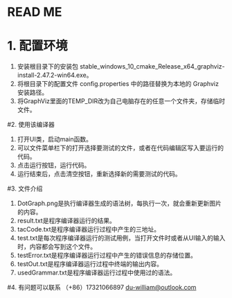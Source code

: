 READ ME
===

# 1. 配置环境

1. 安装根目录下的安装包 stable_windows_10_cmake_Release_x64_graphviz-install-2.47.2-win64.exe。
2. 将根目录下的配置文件 config.properties 中的路径替换为本地的 Graphviz 安装路径。
3. 将GraphViz里面的TEMP_DIR改为自己电脑存在的任意一个文件夹，存储临时文件。

#2. 使用该编译器

1. 打开UI类，启动main函数。
2. 可以文件菜单栏下的打开选择要测试的文件，或者在代码编辑区写入要运行的代码。
3. 点击运行按钮，运行代码。
4. 运行结束后，点击清空按钮，重新选择新的需要测试的代码。

#3. 文件介绍

1. DotGraph.png是执行编译器生成的语法树，每执行一次，就会重新更新图片的内容。
2. result.txt是程序编译器运行的结果。
3. tacCode.txt是程序编译器运行过程中产生的三地址。
4. test.txt是每次程序编译器运行的测试用例，当打开文件时或者从UI输入的输入时，内容都会写到这个文件。
5. testError.txt是程序编译器运行过程中产生的错误信息的存储位置。
6. testOut.txt是程序编译器运行过程中终端的输出内容。
7. usedGrammar.txt是程序编译器运行过程中使用过的语法。

#4. 有问题可以联系 （+86）17321066897 du-william@outlook.com



